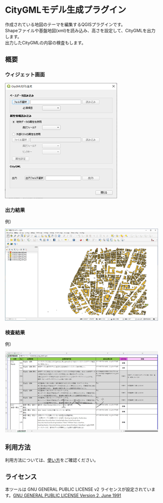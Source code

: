 # CityGMLモデル生成プラグイン

作成されている地図のテーマを編集するQGISプラグインです。<BR>
Shapeファイルや基盤地図(xml)を読み込み、高さを設定して、CityGMLを出力します。 <BR>
出力したCityGMLの内容の検査もします。

## 概要

### ウィジェット画面

![](images/image_01.PNG)


### 出力結果

例）

![](images/image_02.PNG)


### 検査結果

例）

![](images/image_03.PNG)


## 利用方法

利用方法については、[使い方](./MANUAL.md)をご確認ください。


## ライセンス

本ツールは GNU GENERAL PUBLIC LICENSE v2 ライセンスが設定されています。[GNU GENERAL PUBLIC LICENSE Version 2, June 1991](https://www.gnu.org/licenses/old-licenses/gpl-2.0.txt)
